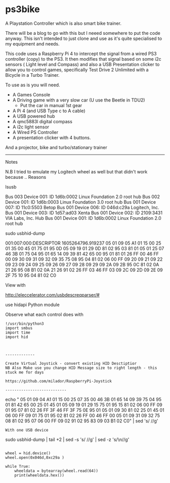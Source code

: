 # ps3bike
A Playstation Controller which is also smart bike trainer.

There will be a blog to go with this but I neeed somewhere to put the code anyway. This isn't intended to just clone and use as it's quite specialised to my equipment and needs.



This code uses a Raspberry Pi 4 to intercept the signal from a wired PS3  controller (copy) to the PS3.
It then modifies that signal based on some i2c sensors ( Light level and Compass) and also
a USB Presentation clicker to allow you to control games, specifically Test Drive 2 Unlimited
with a Bicycle in a Turbo Trainer.

To use as is you will need.

* A Games Console
* A Driving game with a very slow car (U use the Beetle in TDU2)
  * Put the car in manual 1st gear
* A Pi 4 (and USB Type c to A cable)
* A USB powered hub 
* A qmc5883l digital compass
* A i2c light sensor
* A Wired PS Controller
* A presentation clicker with 4 buttons.

And a projector, bike and turbo/stationary trainer


-----------

Notes

N.B I tried to emulate my Logitech wheel as well but that didn't work because .. Reasons

lsusb

Bus 003 Device 001: ID 1d6b:0002 Linux Foundation 2.0 root hub Bus 002 Device 001: ID 1d6b:0003 Linux Foundation 3.0 root hub Bus 001 Device 007: ID 11c0:5503 Betop Bus 001 Device 006: ID 046d:c29a Logitech, Inc. Bus 001 Device 003: ID 1d57:ad03 Xenta Bus 001 Device 002: ID 2109:3431 VIA Labs, Inc. Hub Bus 001 Device 001: ID 1d6b:0002 Linux Foundation 2.0 root hub

sudo usbhid-dump

001:007:000:DESCRIPTOR 1605264796.919237 05 01 09 05 A1 01 15 00 25 01 35 00 45 01 75 01 95 0D 05 09 19 01 29 0D 81 02 95 03 81 01 05 01 25 07 46 3B 01 75 04 95 01 65 14 09 39 81 42 65 00 95 01 81 01 26 FF 00 46 FF 00 09 30 09 31 09 32 09 35 75 08 95 04 81 02 06 00 FF 09 20 09 21 09 22 09 23 09 24 09 25 09 26 09 27 09 28 09 29 09 2A 09 2B 95 0C 81 02 0A 21 26 95 08 B1 02 0A 21 26 91 02 26 FF 03 46 FF 03 09 2C 09 2D 09 2E 09 2F 75 10 95 04 81 02 C0

View with

http://eleccelerator.com/usbdescreqparser/#


use hidapi Python module

Observe what each control does with
```
!/usr/bin/python3
import smbus 
import time 
import hid 



-------------

Create Virtual Joystick - convert existing HID Desctiptior
NB Also Make use you change HID Message size to right length - this stuck me for days

https://github.com/milador/RaspberryPi-Joystick

---------------------------
```
echo " 05 01 09 04 A1 01 15 00 25 07 35 00 46 3B 01 65 14 09 39 75 04 95 01 81 42 65 00 25 01 45 01 05 09 19 01 29 15 75 01 95 15 81 02 06 00 FF 09 01 95 07 81 02 26 FF 3F 46 FF 3F 75 0E 95 01 05 01 09 30 81 02 25 01 45 01 06 00 FF 09 01 75 01 95 02 81 02 26 FF 00 46 FF 00 05 01 09 31 09 32 75 08 81 02 95 07 06 00 FF 09 02 91 02 95 83 09 03 B1 02 C0" | sed 's/ //g'
```
With one USB device

```
 sudo usbhid-dump | tail +2 | sed -s 's/ //g' | sed -z 's/\n//g'
```

wheel = hid.device() 
wheel.open(0x046d,0xc29a )

while True:
    wheeldata = bytearray(wheel.read(64)) 
    print(wheeldata.hex())

```
